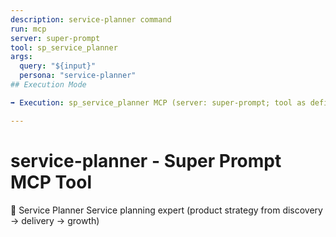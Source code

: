 ```yaml
---
description: service-planner command
run: mcp
server: super-prompt
tool: sp_service_planner
args:
  query: "${input}"
  persona: "service-planner"
## Execution Mode

➡️ Execution: sp_service_planner MCP (server: super-prompt; tool as defined above).

---
```


# **service-planner - Super Prompt MCP Tool**

🧭 Service Planner Service planning expert (product strategy from discovery →
delivery → growth)
